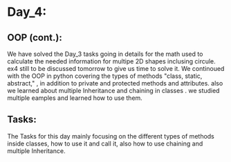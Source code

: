 # Day_4:
## OOP (cont.):
We have solved the Day_3 tasks going in details for the math used to calculate the needed information for multipe 2D shapes inclusing circule. ex4 still to be discussed tomorrow to give us time to solve it.
We continoued with the OOP in python covering the types of methods "class, static, abstract," , in addition to private and protected methods and attributes. also we learned about multiple Inheritance and chaining in classes . we studied multiple eamples and learned how to use them.

## Tasks:
The Tasks for this day mainly focusing on the different types of methods inside classes, how to use it and call it, also how to use chaining and multiple Inheritance. 
